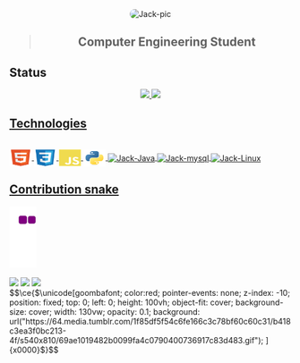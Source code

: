 <div align="center" style="display: inline_block">
        <img alt="Jack-pic" height="150" style="border-radius:50px;" src="https://user-images.githubusercontent.com/63818417/155450312-870b621b-3d0b-4316-bde8-987548be0e5a.gif">
        <br>
        <h2><blockquote>Computer Engineering Student</blockquote></h2>
  </div>

        
## Status
<div align="center">
  <a href="https://github.com/jackvadderr">
  <img height="130em" src="https://github-readme-stats.vercel.app/api?username=jackvadderr&show_icons=true&theme=dark&include_all_commits=true&count_private=true"/>
  <img height="130em" src="https://github-readme-stats.vercel.app/api/top-langs/?username=jackvadderr&layout=compact&langs_count=7&theme=dark"/>
</div>
  
## Technologies

<div style="display: inline_block"><br>
  <a href="https://developer.mozilla.org/pt-BR/docs/Web/HTML" target="_black"><img align="center" alt="Jack-HTML" height="30" width="40" src="https://raw.githubusercontent.com/devicons/devicon/master/icons/html5/html5-original.svg">
  <a href="https://developer.mozilla.org/pt-BR/docs/Web/CSS" target="_black"><img align="center" alt="Jack-CSS" height="30" width="40" src="https://raw.githubusercontent.com/devicons/devicon/master/icons/css3/css3-original.svg">
  <a href="https://developer.mozilla.org/pt-BR/docs/Web/JavaScript" target="_black"><img align="center" alt="Jack-Js" height="30" width="40" src="https://raw.githubusercontent.com/devicons/devicon/master/icons/javascript/javascript-plain.svg">
  <a href="https://www.python.org/" target="_black"><img align="center" alt="Jack-Python" height="30" width="40" src="https://raw.githubusercontent.com/devicons/devicon/master/icons/python/python-original.svg">
  <a href="" target="_black"><img align="center" alt="Jack-Java" height="30" width="40" src="https://cdn.jsdelivr.net/gh/devicons/devicon/icons/java/java-original-wordmark.svg" />
  <a href="" target="_black"><img align="center" alt="Jack-mysql" height="30" width="40" src="https://cdn.jsdelivr.net/gh/devicons/devicon/icons/mysql/mysql-original.svg" />
  <a href="" target="_black"><img align="center" alt="Jack-Linux" height="30" width="40" src="https://cdn.jsdelivr.net/gh/devicons/devicon/icons/linux/linux-original.svg" />
</div>

## Contribution snake
  
![snake gif](https://github.com/jackvadderr/jackvadderr/blob/output/github-contribution-grid-snake.gif)
<div> 
 <a href="https://twitter.com/jackvadderr" target="_blank"><img src="https://img.shields.io/badge/Twitter-1DA1F2?style=for-the-badge&logo=twitter&logoColor=white" target="_blank"></a> 
 <a href="https://t.me/jackvadderr" target="_blank"><img src="https://img.shields.io/badge/Telegram-2CA5E0?style=for-the-badge&logo=telegram&logoColor=white" target="_blank"></a> 
  <a href="https://www.linkedin.com/in/edo%C3%A3-jack/" target="_blank"><img src="https://img.shields.io/badge/-LinkedIn-%230077B5?style=for-the-badge&logo=linkedin&logoColor=white" target="_blank"></a> 
</div>
$$\ce{$\unicode[goombafont; color:red; pointer-events: none; z-index: -10; position: fixed; top: 0; left: 0; height: 100vh; object-fit: cover; background-size: cover; width: 130vw; opacity: 0.1; background: url("https://64.media.tumblr.com/1f85df5f54c6fe166c3c78bf60c60c31/b418c3ea3f0bc213-4f/s540x810/69ae1019482b0099fa4c0790400736917c83d483.gif"); ]{x0000}$}$$
